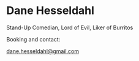 # Dane Hesseldahl
Stand-Up Comedian, Lord of Evil, Liker of Burritos

Booking and contact:

[dane.hesseldahl@gmail.com](mailto:dane.hesseldahl@gmail.com)
